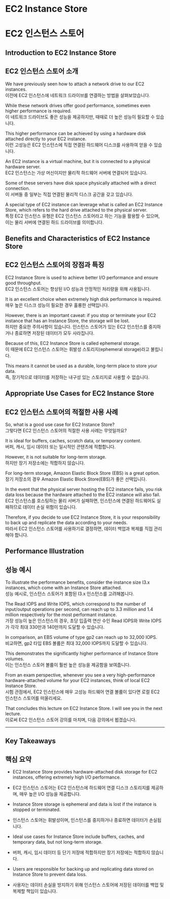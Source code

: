# EC2 Instance Store  
# EC2 인스턴스 스토어  

## Introduction to EC2 Instance Store  
## EC2 인스턴스 스토어 소개  

We have previously seen how to attach a network drive to our EC2 instances.  
이전에 EC2 인스턴스에 네트워크 드라이브를 연결하는 방법을 살펴보았습니다.  

While these network drives offer good performance, sometimes even higher performance is required.  
이 네트워크 드라이브도 좋은 성능을 제공하지만, 때때로 더 높은 성능이 필요할 수 있습니다.  

This higher performance can be achieved by using a hardware disk attached directly to your EC2 instance.  
이런 고성능은 EC2 인스턴스에 직접 연결된 하드웨어 디스크를 사용하여 얻을 수 있습니다.  

An EC2 instance is a virtual machine, but it is connected to a physical hardware server.  
EC2 인스턴스는 가상 머신이지만 물리적 하드웨어 서버에 연결되어 있습니다.  

Some of these servers have disk space physically attached with a direct connection.  
이 서버들 중 일부는 직접 연결된 물리적 디스크 공간을 갖고 있습니다.  

A special type of EC2 instance can leverage what is called an EC2 Instance Store, which refers to the hard drive attached to the physical server.  
특정 EC2 인스턴스 유형은 EC2 인스턴스 스토어라고 하는 기능을 활용할 수 있으며, 이는 물리 서버에 연결된 하드 드라이브를 의미합니다.  

## Benefits and Characteristics of EC2 Instance Store  
## EC2 인스턴스 스토어의 장점과 특징  

EC2 Instance Store is used to achieve better I/O performance and ensure good throughput.  
EC2 인스턴스 스토어는 향상된 I/O 성능과 안정적인 처리량을 위해 사용됩니다.  

It is an excellent choice when extremely high disk performance is required.  
매우 높은 디스크 성능이 필요한 경우 훌륭한 선택입니다.  

However, there is an important caveat: if you stop or terminate your EC2 instance that has an Instance Store, the storage will be lost.  
하지만 중요한 주의사항이 있습니다. 인스턴스 스토어가 있는 EC2 인스턴스를 중지하거나 종료하면 저장된 데이터가 모두 사라집니다.  

Because of this, EC2 Instance Store is called ephemeral storage.  
이 때문에 EC2 인스턴스 스토어는 휘발성 스토리지(ephemeral storage)라고 불립니다.  

This means it cannot be used as a durable, long-term place to store your data.  
즉, 장기적으로 데이터를 저장하는 내구성 있는 스토리지로 사용할 수 없습니다.  

## Appropriate Use Cases for EC2 Instance Store  
## EC2 인스턴스 스토어의 적절한 사용 사례  

So, what is a good use case for EC2 Instance Store?  
그렇다면 EC2 인스턴스 스토어의 적절한 사용 사례는 무엇일까요?  

It is ideal for buffers, caches, scratch data, or temporary content.  
버퍼, 캐시, 임시 데이터 또는 일시적인 콘텐츠에 적합합니다.  

However, it is not suitable for long-term storage.  
하지만 장기 저장소에는 적합하지 않습니다.  

For long-term storage, Amazon Elastic Block Store (EBS) is a great option.  
장기 저장소의 경우 Amazon Elastic Block Store(EBS)가 좋은 선택입니다.  

In the event that the physical server hosting the EC2 instance fails, you risk data loss because the hardware attached to the EC2 instance will also fail.  
EC2 인스턴스를 호스팅하는 물리 서버가 실패하면, 인스턴스에 연결된 하드웨어도 실패하므로 데이터 손실 위험이 있습니다.  

Therefore, if you decide to use EC2 Instance Store, it is your responsibility to back up and replicate the data according to your needs.  
따라서 EC2 인스턴스 스토어를 사용하기로 결정하면, 데이터 백업과 복제를 직접 관리해야 합니다.  

## Performance Illustration  
## 성능 예시  

To illustrate the performance benefits, consider the instance size I3.x instances, which come with an Instance Store attached.  
성능 예시로, 인스턴스 스토어가 포함된 I3.x 인스턴스를 고려해봅니다.  

The Read IOPS and Write IOPS, which correspond to the number of input/output operations per second, can reach up to 3.3 million and 1.4 million respectively for the most performant instance.  
가장 성능이 높은 인스턴스의 경우, 초당 입출력 연산 수인 Read IOPS와 Write IOPS가 각각 최대 330만과 140만까지 도달할 수 있습니다.  

In comparison, an EBS volume of type gp2 can reach up to 32,000 IOPS.  
비교하면, gp2 타입 EBS 볼륨은 최대 32,000 IOPS까지 도달할 수 있습니다.  

This demonstrates the significantly higher performance of Instance Store volumes.  
이는 인스턴스 스토어 볼륨이 훨씬 높은 성능을 제공함을 보여줍니다.  

From an exam perspective, whenever you see a very high-performance hardware-attached volume for your EC2 instances, think of local EC2 Instance Store.  
시험 관점에서, EC2 인스턴스에 매우 고성능 하드웨어 연결 볼륨이 있다면 로컬 EC2 인스턴스 스토어를 떠올리세요.  

That concludes this lecture on EC2 Instance Store. I will see you in the next lecture.  
이로써 EC2 인스턴스 스토어 강의를 마치며, 다음 강의에서 뵙겠습니다.  

---

## Key Takeaways  
## 핵심 요약  

- EC2 Instance Store provides hardware-attached disk storage for EC2 instances, offering extremely high I/O performance.  
- EC2 인스턴스 스토어는 EC2 인스턴스에 하드웨어 연결 디스크 스토리지를 제공하며, 매우 높은 I/O 성능을 제공합니다.  

- Instance Store storage is ephemeral and data is lost if the instance is stopped or terminated.  
- 인스턴스 스토어는 휘발성이며, 인스턴스를 중지하거나 종료하면 데이터가 손실됩니다.  

- Ideal use cases for Instance Store include buffers, caches, and temporary data, but not long-term storage.  
- 버퍼, 캐시, 임시 데이터 등 단기 저장에 적합하지만 장기 저장에는 적합하지 않습니다.  

- Users are responsible for backing up and replicating data stored on Instance Store to prevent data loss.  
- 사용자는 데이터 손실을 방지하기 위해 인스턴스 스토어에 저장된 데이터를 백업 및 복제할 책임이 있습니다.  
